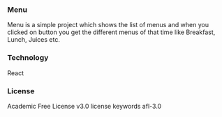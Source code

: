 ### Menu

Menu is a simple project which shows the list of menus and when you clicked on button you get the different menus of that time like Breakfast, Lunch, Juices etc.

### Technology

React

### License

Academic Free License v3.0 license keywords afl-3.0
